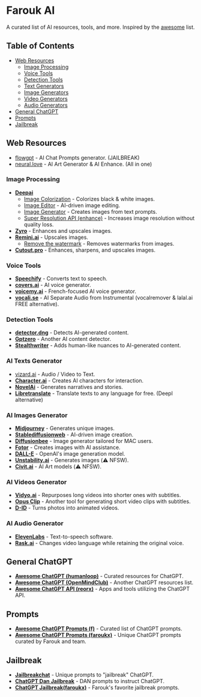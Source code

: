 # Farouk AI

A curated list of AI resources, tools, and more. Inspired by the [awesome](https://github.com/sindresorhus/awesome) list.

## Table of Contents
- [Web Resources](#web-resources)
  - [Image Processing](#image-processing)
  - [Voice Tools](#voice-tools)
  - [Detection Tools](#detection-tools)
  - [Text Generators](#ai-texts-generator)
  - [Image Generators](#ai-images-generator)
  - [Video Generators](#ai-videos-generator)
  - [Audio Generators](#ai-audio-generator)
- [General ChatGPT](#general-chatgpt)
- [Prompts](#prompts)
- [Jailbreak](#jailbreak)

## Web Resources
- [flowgpt](https://flowgpt.com/) - AI Chat Prompts generator. (JAILBREAK)
- [neural.love](https://neural.love/) - AI Art Generator & AI Enhance. (All in one)

### Image Processing
- [**Deepai**](https://deepai.org/)
  - [Image Colorization](https://deepai.org/machine-learning-model/colorizer) - Colorizes black & white images.
  - [Image Editor](https://deepai.org/machine-learning-model/image-editor) - AI-driven image editing.
  - [Image Generator](https://deepai.org/machine-learning-model/text2img) - Creates images from text prompts.
  - [Super Resolution API (enhance)](https://deepai.org/machine-learning-model/torch-srgan) - Increases image resolution without quality loss.
- [**Zyro**](https://zyro.com/ca/tools/image-upscaler) - Enhances and upscales images.
- [**Remini.ai**](https://app.remini.ai/) - Upscales images.
  - [Remove the watermark](https://www.watermarkremover.io/fr/upload) - Removes watermarks from images.
- [**Cutout.pro**](https://www.cutout.pro/photo-enhancer-sharpener-upscaler) - Enhances, sharpens, and upscales images.

### Voice Tools
- [**Speechify**](https://speechify.com/) - Converts text to speech.
- [**covers.ai**](https://covers.ai) - AI voice generator.
- [**voicemy.ai**](https://www.app.voicemy.ai/) - French-focused AI voice generator.
- [**vocali.se**](https://vocali.se/en) - AI Separate Audio from Instrumental (vocalremover & lalal.ai FREE alternative).

### Detection Tools
- [**detector.dng**](https://detector.dng.ai/fr) - Detects AI-generated content.
- [**Gptzero**](https://gptzero.me/) - Another AI content detector.
- [**Stealthwriter**](https://stealthwriter.ai/#) - Adds human-like nuances to AI-generated content.

### AI Texts Generator
- [vizard.ai](https://vizard.ai/) - Audio / Video to Text.
- [**Character.ai**](https://beta.character.ai/) - Creates AI characters for interaction.
- [**NovelAi**](https://novelai.net/stories) - Generates narratives and stories.
- [**Libretranslate**](https://libretranslate.com/) - Translate texts to any language for free. (Deepl alternative)

### AI Images Generator
- [**Midjourney**](https://www.midjourney.com/account/) - Generates unique images.
- [**Stablediffusionweb**](https://stablediffusionweb.com/) - AI-driven image creation.
- [**Diffusionbee**](https://diffusionbee.com/) - Image generator tailored for MAC users.
- [**Fotor**](https://www.fotor.com/images/create) - Creates images with AI assistance.
- [**DALL-E**](https://labs.openai.com/) - OpenAI's image generation model.
- [**Unstability.ai**](https://www.unstability.ai/) - Generates images (⚠️ NFSW).
- [**Civit.ai**](https://civitai.com/) - AI Art models (⚠️ NFSW).

### AI Videos Generator
- [**Vidyo.ai**](https://app.vidyo.ai/) - Repurposes long videos into shorter ones with subtitles.
- [**Opus Clip**](https://clip.opus.pro/) - Another tool for generating short video clips with subtitles.
- [**D-ID**](https://www.d-id.com/) - Turns photos into animated videos.

### AI Audio Generator
- [**ElevenLabs**](https://beta.elevenlabs.io/speech-synthesis) - Text-to-speech software.
- [**Rask.ai**](https://www.rask.ai/) - Changes video language while retaining the original voice.


## General ChatGPT
- [**Awesome ChatGPT (humanloop)**](https://github.com/humanloop/awesome-chatgpt) - Curated resources for ChatGPT.
- [**Awesome ChatGPT (OpenMindClub)**](https://github.com/OpenMindClub/awesome-chatgpt) - Another ChatGPT resources list.
- [**Awesome ChatGPT API (reorx)**](https://github.com/reorx/awesome-chatgpt-api/) - Apps and tools utilizing the ChatGPT API.

## Prompts
- [**Awesome ChatGPT Prompts (f)**](https://github.com/f/awesome-chatgpt-prompts) - Curated list of ChatGPT prompts.
- [**Awesome ChatGPT Prompts (faroukx)**](https://github.com/faroukx/chatgpt-artificial-intelligence/blob/main/chatgpt-prompts.md) - Unique ChatGPT prompts curated by Farouk and team.

## Jailbreak
- [**Jailbreakchat**](https://www.jailbreakchat.com/) - Unique prompts to "jailbreak" ChatGPT.
- [**ChatGPT Dan Jailbreak**](https://gist.github.com/coolaj86/6f4f7b30129b0251f61fa7baaa881516#file-chatgpt-dan-jailbreak-md) - DAN prompts to instruct ChatGPT.
- [**ChatGPT Jailbreak(faroukx)**](https://github.com/faroukx/chatgpt-artificial-intelligence/blob/main/chatgpt-jailbreak.md) - Farouk's favorite jailbreak prompts.
